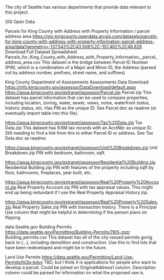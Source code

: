 The city of Seattle has various departments that provide data relevant to this project.

GIS Open Data

Parcels for King County with Address with Property Information / parcel address area
https://gis-kingcounty.opendata.arcgis.com/datasets/parcels-for-king-county-with-address-with-property-information-parcel-address-area/data?geometry=-137.543%2C43.508%2C-107.462%2C48.828
Download Full Dataset Spreadsheet
Parcels_for_King_County_with_Address_with_Property_Information__parcel_address_area.csv
This dataset is the bridge between Parcel ID Number (PIN), which is a combination of a Major and Minor ID, the Address (parsed out by address number, prefixes, street name, and suffixes)

King County Department of Assessments
Assessments Data Download
https://info.kingcounty.gov/assessor/DataDownload/default.aspx
https://aqua.kingcounty.gov/extranet/assessor/Parcel.zip
Parcel.zip
This dataset has parcel information that can be used to compare properties, including location, zoning, water, sewer, views, noise, waterfront status, historic status, etc. Has PIN as the unique ID. See Parcel.doc as readme (or eventually import table into this file).

https://aqua.kingcounty.gov/extranet/assessor/Tax%20Data.zip
Tax Data.zip
This dataset has 9.6M tax records with an AcctNbr as unique ID. Still needing to find a link from this to either Parcel ID or address. See Tax Data.doc as readme.

https://aqua.kingcounty.gov/extranet/assessor/Unit%20Breakdown.zip
Unit Breakdown.zip
PIN with bedroom, bathroom, sqft.

https://aqua.kingcounty.gov/extranet/assessor/Residential%20Building.zip
Residential Building.zip
PIN with features of the property including sqft by floor, bathrooms, fireplaces, year built, etc.

https://aqua.kingcounty.gov/extranet/assessor/Real%20Property%20Account.zip
Real Property Account.zip
PIN with tax appraisal values. This might end up being redundant if I use the Real Property Appraisal History.zip.

https://aqua.kingcounty.gov/extranet/assessor/Real%20Property%20Sales.zip
Real Property Sales.zip
PIN with transaction history. There is a Principal Use column that might be helpful in determining if the person plans on flipping.


data.Seattle.gov
Building Permits
https://data.seattle.gov/Permitting/Building-Permits/76t5-zqzr
Building_permits.csv
This dataset has all of the city-issued permits gonig back to (...), including demolition and construction. Use this to find lots that have been redeveloped and might be in the future.

Land Use Permits
https://data.seattle.gov/Permitting/Land-Use-Permits/ht3q-kdvx
TBD, but I think it is applications for people who want to develop a parcel. Could be joined on OriginalAddress1 column. Description column could be parsed for information on what the proposed use is.




